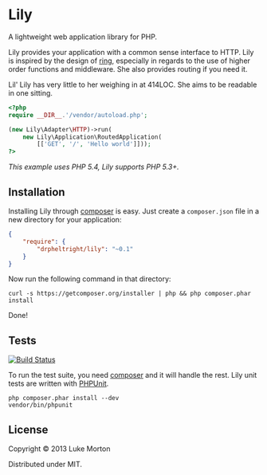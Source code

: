 # Lily

A lightweight web application library for PHP.

Lily provides your application with a common sense interface
to HTTP. Lily is inspired by the design of [ring][1],
especially in regards to the use of higher order functions and
middleware. She also provides routing if you need it.

Lil' Lily has very little to her weighing in at 414LOC. She
aims to be readable in one sitting.

[1]: https://github.com/ring-clojure/ring

```php
<?php
require __DIR__.'/vendor/autoload.php';

(new Lily\Adapter\HTTP)->run(
    new Lily\Application\RoutedApplication(
        [['GET', '/', 'Hello world']]));
?>
```

*This example uses PHP 5.4, Lily supports PHP 5.3+.*

## Installation

Installing Lily through [composer][1] is easy. Just create a
`composer.json` file in a new directory for your application:

```json
{
    "require": {
        "drpheltright/lily": "~0.1"
    }
}
```

Now run the following command in that directory:

```
curl -s https://getcomposer.org/installer | php && php composer.phar install
```

Done!

[1]: http://getcomposer.org/

## Tests

[![Build Status](https://travis-ci.org/DrPheltRight/lily.png?branch=develop)](https://travis-ci.org/DrPheltRight/lily)

To run the test suite, you need [composer][1] and it will
handle the rest. Lily unit tests are written with [PHPUnit][2].

```
php composer.phar install --dev
vendor/bin/phpunit
```

[1]: http://getcomposer.org/
[2]: https://github.com/sebastianbergmann/phpunit/

## License

Copyright © 2013 Luke Morton

Distributed under MIT.
